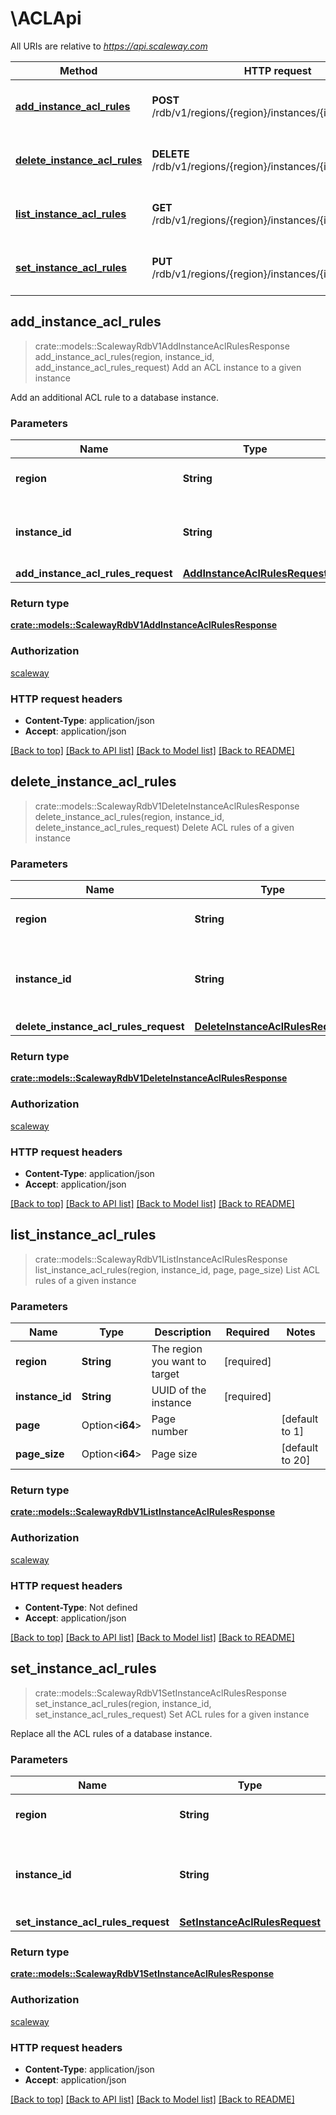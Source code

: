 # \ACLApi

All URIs are relative to *https://api.scaleway.com*

Method | HTTP request | Description
------------- | ------------- | -------------
[**add_instance_acl_rules**](ACLApi.md#add_instance_acl_rules) | **POST** /rdb/v1/regions/{region}/instances/{instance_id}/acls | Add an ACL instance to a given instance
[**delete_instance_acl_rules**](ACLApi.md#delete_instance_acl_rules) | **DELETE** /rdb/v1/regions/{region}/instances/{instance_id}/acls | Delete ACL rules of a given instance
[**list_instance_acl_rules**](ACLApi.md#list_instance_acl_rules) | **GET** /rdb/v1/regions/{region}/instances/{instance_id}/acls | List ACL rules of a given instance
[**set_instance_acl_rules**](ACLApi.md#set_instance_acl_rules) | **PUT** /rdb/v1/regions/{region}/instances/{instance_id}/acls | Set ACL rules for a given instance



## add_instance_acl_rules

> crate::models::ScalewayRdbV1AddInstanceAclRulesResponse add_instance_acl_rules(region, instance_id, add_instance_acl_rules_request)
Add an ACL instance to a given instance

Add an additional ACL rule to a database instance.

### Parameters


Name | Type | Description  | Required | Notes
------------- | ------------- | ------------- | ------------- | -------------
**region** | **String** | The region you want to target | [required] |
**instance_id** | **String** | UUID of the instance you want to add acl rules to | [required] |
**add_instance_acl_rules_request** | [**AddInstanceAclRulesRequest**](AddInstanceAclRulesRequest.md) |  | [required] |

### Return type

[**crate::models::ScalewayRdbV1AddInstanceAclRulesResponse**](scaleway.rdb.v1.AddInstanceACLRulesResponse.md)

### Authorization

[scaleway](../README.md#scaleway)

### HTTP request headers

- **Content-Type**: application/json
- **Accept**: application/json

[[Back to top]](#) [[Back to API list]](../README.md#documentation-for-api-endpoints) [[Back to Model list]](../README.md#documentation-for-models) [[Back to README]](../README.md)


## delete_instance_acl_rules

> crate::models::ScalewayRdbV1DeleteInstanceAclRulesResponse delete_instance_acl_rules(region, instance_id, delete_instance_acl_rules_request)
Delete ACL rules of a given instance

### Parameters


Name | Type | Description  | Required | Notes
------------- | ------------- | ------------- | ------------- | -------------
**region** | **String** | The region you want to target | [required] |
**instance_id** | **String** | UUID of the instance you want to delete an ACL rules from | [required] |
**delete_instance_acl_rules_request** | [**DeleteInstanceAclRulesRequest**](DeleteInstanceAclRulesRequest.md) |  | [required] |

### Return type

[**crate::models::ScalewayRdbV1DeleteInstanceAclRulesResponse**](scaleway.rdb.v1.DeleteInstanceACLRulesResponse.md)

### Authorization

[scaleway](../README.md#scaleway)

### HTTP request headers

- **Content-Type**: application/json
- **Accept**: application/json

[[Back to top]](#) [[Back to API list]](../README.md#documentation-for-api-endpoints) [[Back to Model list]](../README.md#documentation-for-models) [[Back to README]](../README.md)


## list_instance_acl_rules

> crate::models::ScalewayRdbV1ListInstanceAclRulesResponse list_instance_acl_rules(region, instance_id, page, page_size)
List ACL rules of a given instance

### Parameters


Name | Type | Description  | Required | Notes
------------- | ------------- | ------------- | ------------- | -------------
**region** | **String** | The region you want to target | [required] |
**instance_id** | **String** | UUID of the instance | [required] |
**page** | Option<**i64**> | Page number |  |[default to 1]
**page_size** | Option<**i64**> | Page size |  |[default to 20]

### Return type

[**crate::models::ScalewayRdbV1ListInstanceAclRulesResponse**](scaleway.rdb.v1.ListInstanceACLRulesResponse.md)

### Authorization

[scaleway](../README.md#scaleway)

### HTTP request headers

- **Content-Type**: Not defined
- **Accept**: application/json

[[Back to top]](#) [[Back to API list]](../README.md#documentation-for-api-endpoints) [[Back to Model list]](../README.md#documentation-for-models) [[Back to README]](../README.md)


## set_instance_acl_rules

> crate::models::ScalewayRdbV1SetInstanceAclRulesResponse set_instance_acl_rules(region, instance_id, set_instance_acl_rules_request)
Set ACL rules for a given instance

Replace all the ACL rules of a database instance.

### Parameters


Name | Type | Description  | Required | Notes
------------- | ------------- | ------------- | ------------- | -------------
**region** | **String** | The region you want to target | [required] |
**instance_id** | **String** | UUID of the instance where the ACL rules has to be set | [required] |
**set_instance_acl_rules_request** | [**SetInstanceAclRulesRequest**](SetInstanceAclRulesRequest.md) |  | [required] |

### Return type

[**crate::models::ScalewayRdbV1SetInstanceAclRulesResponse**](scaleway.rdb.v1.SetInstanceACLRulesResponse.md)

### Authorization

[scaleway](../README.md#scaleway)

### HTTP request headers

- **Content-Type**: application/json
- **Accept**: application/json

[[Back to top]](#) [[Back to API list]](../README.md#documentation-for-api-endpoints) [[Back to Model list]](../README.md#documentation-for-models) [[Back to README]](../README.md)

